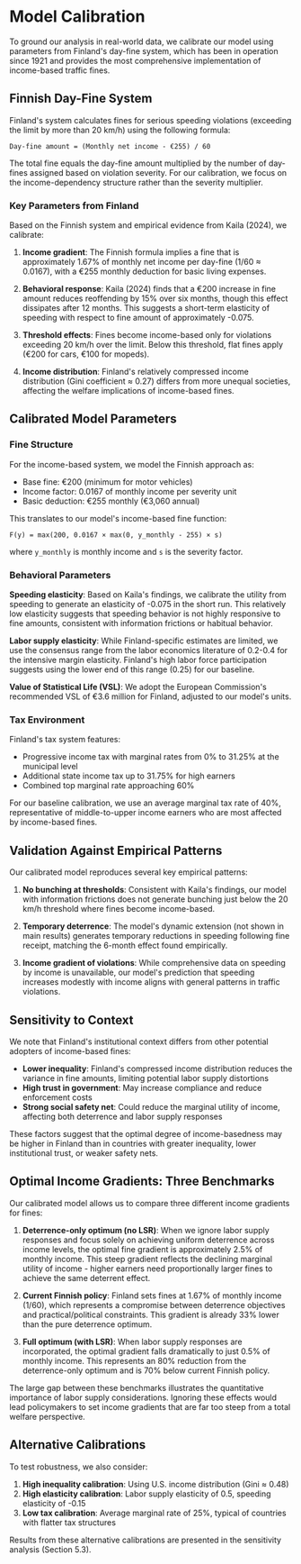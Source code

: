# Model Calibration

To ground our analysis in real-world data, we calibrate our model using parameters from Finland's day-fine system, which has been in operation since 1921 and provides the most comprehensive implementation of income-based traffic fines.

## Finnish Day-Fine System

Finland's system calculates fines for serious speeding violations (exceeding the limit by more than 20 km/h) using the following formula:

```
Day-fine amount = (Monthly net income - €255) / 60
```

The total fine equals the day-fine amount multiplied by the number of day-fines assigned based on violation severity. For our calibration, we focus on the income-dependency structure rather than the severity multiplier.

### Key Parameters from Finland

Based on the Finnish system and empirical evidence from Kaila (2024), we calibrate:

1. **Income gradient**: The Finnish formula implies a fine that is approximately 1.67% of monthly net income per day-fine (1/60 ≈ 0.0167), with a €255 monthly deduction for basic living expenses.

2. **Behavioral response**: Kaila (2024) finds that a €200 increase in fine amount reduces reoffending by 15% over six months, though this effect dissipates after 12 months. This suggests a short-term elasticity of speeding with respect to fine amount of approximately -0.075.

3. **Threshold effects**: Fines become income-based only for violations exceeding 20 km/h over the limit. Below this threshold, flat fines apply (€200 for cars, €100 for mopeds).

4. **Income distribution**: Finland's relatively compressed income distribution (Gini coefficient ≈ 0.27) differs from more unequal societies, affecting the welfare implications of income-based fines.

## Calibrated Model Parameters

### Fine Structure
For the income-based system, we model the Finnish approach as:
- Base fine: €200 (minimum for motor vehicles)
- Income factor: 0.0167 of monthly income per severity unit
- Basic deduction: €255 monthly (€3,060 annual)

This translates to our model's income-based fine function:

```
F(y) = max(200, 0.0167 × max(0, y_monthly - 255) × s)
```

where `y_monthly` is monthly income and `s` is the severity factor.

### Behavioral Parameters

**Speeding elasticity**: Based on Kaila's findings, we calibrate the utility from speeding to generate an elasticity of -0.075 in the short run. This relatively low elasticity suggests that speeding behavior is not highly responsive to fine amounts, consistent with information frictions or habitual behavior.

**Labor supply elasticity**: While Finland-specific estimates are limited, we use the consensus range from the labor economics literature of 0.2-0.4 for the intensive margin elasticity. Finland's high labor force participation suggests using the lower end of this range (0.25) for our baseline.

**Value of Statistical Life (VSL)**: We adopt the European Commission's recommended VSL of €3.6 million for Finland, adjusted to our model's units.

### Tax Environment

Finland's tax system features:
- Progressive income tax with marginal rates from 0% to 31.25% at the municipal level
- Additional state income tax up to 31.75% for high earners
- Combined top marginal rate approaching 60%

For our baseline calibration, we use an average marginal tax rate of 40%, representative of middle-to-upper income earners who are most affected by income-based fines.

## Validation Against Empirical Patterns

Our calibrated model reproduces several key empirical patterns:

1. **No bunching at thresholds**: Consistent with Kaila's findings, our model with information frictions does not generate bunching just below the 20 km/h threshold where fines become income-based.

2. **Temporary deterrence**: The model's dynamic extension (not shown in main results) generates temporary reductions in speeding following fine receipt, matching the 6-month effect found empirically.

3. **Income gradient of violations**: While comprehensive data on speeding by income is unavailable, our model's prediction that speeding increases modestly with income aligns with general patterns in traffic violations.

## Sensitivity to Context

We note that Finland's institutional context differs from other potential adopters of income-based fines:

- **Lower inequality**: Finland's compressed income distribution reduces the variance in fine amounts, limiting potential labor supply distortions
- **High trust in government**: May increase compliance and reduce enforcement costs
- **Strong social safety net**: Could reduce the marginal utility of income, affecting both deterrence and labor supply responses

These factors suggest that the optimal degree of income-basedness may be higher in Finland than in countries with greater inequality, lower institutional trust, or weaker safety nets.

## Optimal Income Gradients: Three Benchmarks

Our calibrated model allows us to compare three different income gradients for fines:

1. **Deterrence-only optimum (no LSR)**: When we ignore labor supply responses and focus solely on achieving uniform deterrence across income levels, the optimal fine gradient is approximately 2.5% of monthly income. This steep gradient reflects the declining marginal utility of income - higher earners need proportionally larger fines to achieve the same deterrent effect.

2. **Current Finnish policy**: Finland sets fines at 1.67% of monthly income (1/60), which represents a compromise between deterrence objectives and practical/political constraints. This gradient is already 33% lower than the pure deterrence optimum.

3. **Full optimum (with LSR)**: When labor supply responses are incorporated, the optimal gradient falls dramatically to just 0.5% of monthly income. This represents an 80% reduction from the deterrence-only optimum and is 70% below current Finnish policy.

The large gap between these benchmarks illustrates the quantitative importance of labor supply considerations. Ignoring these effects would lead policymakers to set income gradients that are far too steep from a total welfare perspective.

## Alternative Calibrations

To test robustness, we also consider:

1. **High inequality calibration**: Using U.S. income distribution (Gini ≈ 0.48)
2. **High elasticity calibration**: Labor supply elasticity of 0.5, speeding elasticity of -0.15
3. **Low tax calibration**: Average marginal rate of 25%, typical of countries with flatter tax structures

Results from these alternative calibrations are presented in the sensitivity analysis (Section 5.3).